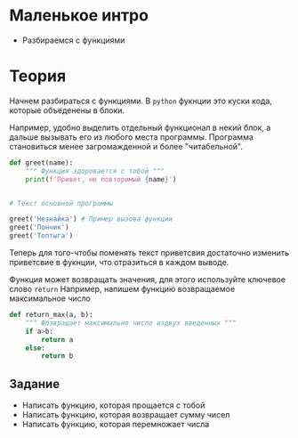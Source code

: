 # Маленькое интро
* Разбираемся с функциями

# Теория
Начнем разбираться с функциями.
В `python` фукнции это куски кода, которые объеденены в блоки. 

Например, удобно выделить отдельный функционал в некий блок, а дальше вызывать его из любого места программы.
Программа становиться менее загромажденной и более "читабельной".

```python
def greet(name):
    """ Функция здоровается с тобой """
    print(f'Привет, не повторимый {name}')


# Текст основной программы

greet('Незнайка') # Пример вызова функции
greet('Пончик')
greet('Топтыга')
```

Теперь для того-чтобы поменять текст приветсвия достаточно изменить приветсвие в фукнции, что отразиться в каждом выводе.

Функция может возвращать значения, для этого используйте ключевое слово `return`
Например, напишем функцию возвращаемое максимальное число

```python
def return_max(a, b):
    """ Фозвращает максимально число издвух введенных """
    if a>b:
        return a
    else:
        return b

```


## Задание 
* Написать функцию, которая прощается с тобой 
* Написать функцию, которая возвращает сумму чисел
* Написать функцию, которая перемножает числа
